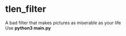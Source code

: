 # tlen_filter
A bad filter that makes pictures as miserable as your life<br>
Use <b>python3 main.py</b>
